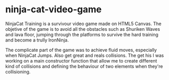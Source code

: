 # ninja-cat-video-game

NinjaCat Training is a survivour video game made on HTML5 Canvas. The objetive of the game is to avoid all the obstacles such as
Shuriken Waves and lava floor, jumping through the platforms to survive the hard training and become a trully IronNinja.

The complicate part of the game was to achieve fluid moves, especially when NinjaCat Jumps. Also get great and reals 
collisions. The get his I was working on a main constructor function that allow me to create different kind of collisions and
defining the behaviour of two elements when they're collisioning.


